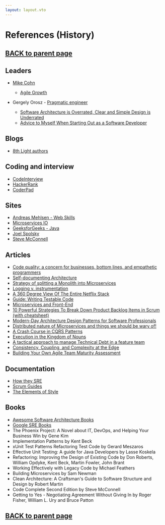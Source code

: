 ```yaml
---
layout: layout.vto
---
```


# References (History)

## [BACK to parent page](..)

## Leaders
- [Mike Cohn](https://www.mountaingoatsoftware.com/blog)
  - [Agile Growth](https://developeronfire.com/podcast/episode-270-mike-cohn-agile-growth)

- Gergely Orosz - [Pragmatic engineer](https://blog.pragmaticengineer.com/book/)
  - [Software Architecture is Overrated, Clear and Simple Design is Underrated](https://blog.pragmaticengineer.com/software-architecture-is-overrated/)
  - [Advice to Myself When Starting Out as a Software Developer](https://blog.pragmaticengineer.com/advice-to-myself-when-starting-as-a-software-developer/)

## Blogs
- [8th Light authors](https://8thlight.com/blog/)

## Coding and interview
- [CodeInterview](https://codeinterview.io/)
- [HackerRank](https://www.hackerrank.com/)
- [CoderPad](https://coderpad.io/)

## Sites
- [Andreas Mehlsen - Web Skills](https://andreasbm.github.io/web-skills/)
- [Microservices IO](https://microservices.io/)
- [GeeksforGeeks - Java](http://www.geeksforgeeks.org/java/)
- [Joel Spolsky](https://www.joelonsoftware.com/)
- [Steve McConnell](http://www.stevemcconnell.com/index.htm)

## Articles
- [Code quality: a concern for businesses, bottom lines, and empathetic programmers](https://stackoverflow.blog/2021/10/18/code-quality-a-concern-for-businesses-bottom-lines-and-empathetic-programmers/)
- [Self-documenting Architecture](https://medium.com/nick-tune-tech-strategy-blog/self-documenting-architecture-80c8c2429cb8)
- [Strategy of splitting a Monolith into Microservices](https://medium.com/picsart-engineering/strategy-of-splitting-monolith-to-microservices-f5d6b959b457)
- [Logging v. instrumentation](http://peter.bourgon.org/blog/2016/02/07/logging-v-instrumentation.html)
- [A 360 Degree View Of The Entire Netflix Stack](http://highscalability.com/blog/2015/11/9/a-360-degree-view-of-the-entire-netflix-stack.html)
- [Guide: Writing Testable Code](http://misko.hevery.com/attachments/Guide-Writing%20Testable%20Code.pdf)
- [Microservices and Front-End](https://technologyconversations.com/2015/08/09/including-front-end-web-components-into-microservices/)
- [10 Powerful Strategies To Break Down Product Backlog Items in Scrum (with cheatsheet)](https://medium.com/the-liberators/10-powerful-strategies-for-breaking-down-user-stories-in-scrum-with-cheatsheet-2cd9aae7d0eb)
- [Modern-Day Architecture Design Patterns for Software Professionals](https://betterprogramming.pub/modern-day-architecture-design-patterns-for-software-professionals-9056ee1ed977)
- [Distributed nature of Microservices and things we should be wary of!](https://chatrakesh.medium.com/distributed-nature-of-microservices-and-things-we-should-be-wary-of-d8ea66567fba)
- [A Crash Course in CQRS Patterns](https://jc1175.medium.com/a-crash-course-in-cqrs-patterns-a8511f2a9b27)
- [Execution in the Kingdom of Nouns](http://steve-yegge.blogspot.com/2006/03/execution-in-kingdom-of-nouns.html)
- [A tactical approach to manage Technical Debt in a feature team](https://medium.com/doctolib/a-tactical-approach-to-manage-technical-debt-in-a-feature-team-f9bde883d731)
- [Consistency, Coupling, and Complexity at the Edge](https://www.infoq.com/articles/consistency-coupling-complexity/)
- [Building Your Own Agile Team Maturity Assessment](https://www.infoq.com/articles/agile-team-maturity-assessment/)

## Documentation
- [How they SRE](https://github.com/upgundecha/howtheysre)
- [Scrum Guides](https://www.scrumguides.org/index.html)
- [The Elements of Style](https://www.crockford.com/style.html)

## Books
- [Awesome Software Architecture Books](https://github.com/mhadidg/software-architecture-books)
- [Google SRE Books](https://sre.google/books/)
- The Phoenix Project: A Novel about IT, DevOps, and Helping Your Business Win by Gene Kim
- Implementation Patterns by Kent Beck
- xUnit Test Patterns Refactoring Test Code by Gerard Meszaros
- Effective Unit Testing: A guide for Java Developers by Lasse Koskela
- Refactoring: Improving the Design of Existing Code by Don Roberts, William Opdyke, Kent Beck, Martin Fowler, John Brant 
- Working Effectively with Legacy Code by Michael Feathers
- Building Microservices by Sam Newman
- Clean Architecture: A Craftsman's Guide to Software Structure and Design by Robert Martin
- Code Complete Second Edition by Steve McConnell
- Getting to Yes - Negotiating Agreement Without Giving In by Roger Fisher, William L. Ury and Bruce Patton

## [BACK to parent page](..)
